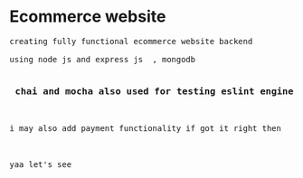 # Ecommerce website
<pre>
creating fully functional ecommerce website backend

using node js and express js  , mongodb

<h3> chai and mocha also used for testing eslint engine and many more</h3>

i may also add payment functionality if got it right then 



yaa let's see 

</pre>
